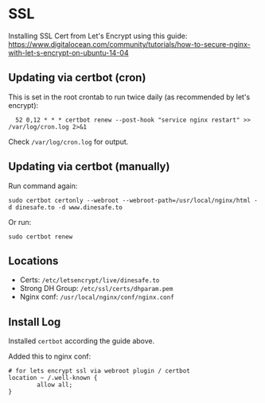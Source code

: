 # SSL

Installing SSL Cert from Let's Encrypt using this guide:
https://www.digitalocean.com/community/tutorials/how-to-secure-nginx-with-let-s-encrypt-on-ubuntu-14-04

## Updating via certbot (cron)

This is set in the root crontab to run twice daily (as recommended by let's encrypt):

      52 0,12 * * * certbot renew --post-hook "service nginx restart" >> /var/log/cron.log 2>&1

Check `/var/log/cron.log` for output.


## Updating via certbot (manually)

Run command again:

    sudo certbot certonly --webroot --webroot-path=/usr/local/nginx/html -d dinesafe.to -d www.dinesafe.to

Or run:

    sudo certbot renew

## Locations

* Certs: `/etc/letsencrypt/live/dinesafe.to`
* Strong DH Group: `/etc/ssl/certs/dhparam.pem`
* Nginx conf: `/usr/local/nginx/conf/nginx.conf`

## Install Log

Installed `certbot` according the guide above.

Added this to nginx conf:

    # for lets encrypt ssl via webroot plugin / certbot
    location ~ /.well-known {
            allow all;
    }


